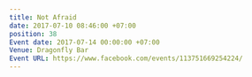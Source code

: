 ```yaml
---
title: Not Afraid
date: 2017-07-10 08:46:00 +07:00
position: 38
Event date: 2017-07-14 00:00:00 +07:00
Venue: Dragonfly Bar
Event URL: https://www.facebook.com/events/113751669254224/
---
```


